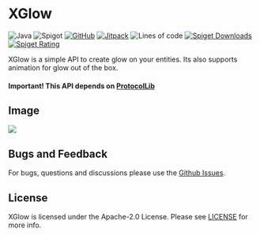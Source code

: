 # XGlow

![Java](https://img.shields.io/badge/Java-8%2B-brightgreen)
![Spigot](https://img.shields.io/badge/Tested%20on-Spigot%201.16.3-informational)
[![GitHub](https://img.shields.io/github/license/Xezard/XGlow)](https://github.com/Xezard/XGlow/blob/master/LICENSE) 
[![Jitpack](https://jitpack.io/v/Xezard/XGlow.svg)](https://jitpack.io/#Xezard/XGlow) 
![Lines of code](https://img.shields.io/tokei/lines/github/Xezard/XGlow?label=lines%20of%20code) 
[![Spiget Downloads](https://img.shields.io/spiget/downloads/85325)](https://www.spigotmc.org/resources/xglow.85325/) 
[![Spiget Rating](https://img.shields.io/spiget/rating/85325)](https://www.spigotmc.org/resources/xglow.85325/) 

XGlow is a simple API to create glow on your entities. Its also supports animation for glow out of the box.

#### Important! This API depends on [ProtocolLib](https://github.com/dmulloy2/ProtocolLib)

## Image 
![](https://sun9-64.userapi.com/vWr4kZTiCMx22g2jJ7xQJtnRYaSxI-tNqhYWoQ/wtxGp_Wi_V4.jpg)

## Bugs and Feedback

For bugs, questions and discussions please use the [Github Issues](https://github.com/Xezard/XGlow/issues).

## License
XGlow is licensed under the Apache-2.0 License. Please see [LICENSE](https://github.com/Xezard/XGlow/blob/master/LICENSE "LICENSE") for more info.
